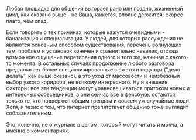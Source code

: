 Любая площадка для общения выгорает рано или поздно, жизненный цикл, как сказано выше - но Ваша, кажется, вполне держится: скорее плато, чем спад.

Если говорить о тех причинах, которые кажутся очевидными - банализация и специализация. У людей, для которых рассуждения не являются основным способом существования, перечень волнующих тем, проблем и установок конечен и сравнительно невелик, отсюда возможное ощущение перетирания одного и того же, начиная с какого-то момента. В остальных случаях продолжение любого разговора предполагает более специализированные сюжеты и подходы ("дело делать", как выше сказано), а это уход от массовости и неизбежный выбор узкого коридора, не всякому интересного. Ну и внешние факторы: все эти тенденции могут уравновешиваться притоком новых и интересных собеседников, а они сейчас все в фейсбуке: остаются только те, кто подвержен общим трендам и совсем уж случайные люди. Хотя, и тезис о том, что интернет препятствует общению тоже выглядит соблазнительным.

Это, конечно, не о журнале в целом, который могут читать и молча, а именно о комментариях.